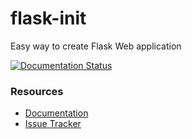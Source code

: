 # flask-init
Easy way to create Flask Web application

[![Documentation Status](https://readthedocs.org/projects/flask-init/badge/?version=latest)](http://flask-init.readthedocs.io/en/latest/?badge=latest)

### Resources


- [Documentation](http://flask-init.readthedocs.org)
- [Issue Tracker](http://github.com/rajasimon/flask-init/issues)
